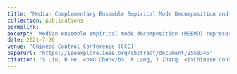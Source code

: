 ```yaml
---
title: "Median Complementary Ensemble Empirical Mode Decomposition and its application to time-frequency analysis of industrial oscillations"
collection: publications
permalink: 
excerpt: 'Median ensemble empirical mode decomposition (MEEMD) represents a remarkable improvement based on the ensemble empirical mode decomposition (EEMD) method for alleviating the mode splitting and mode mixing problem. However, the single use of the median operator generates tough problems including the higher reconstruction error, and the presence of burr in decomposition products. Aiming at addressing these problems while catering to a better time-frequency representation of the industrial oscillations, a median complementary EEMD (MCEEMD) method is proposed in this paper. In this work, the median operator and the mean operator are skillfully combined during the ensemble process. Through the study on simulation and typical industrial oscillation case, the effectiveness of MCEEMD is verified compared with existing methods, including EEMD, CEEMD and MEEMD.'
date: 2021-7-26
venue: 'Chinese Control Conference (CCC)'
paperurl: 'https://ieeexplore.ieee.org/abstract/document/9550346'
citation: 'S Liu, B He, <b>Q Chen</b>, X Lang, Y Zhang. <i>Chinese Control Conference (CCC)</i>. (2021).'
---
```

